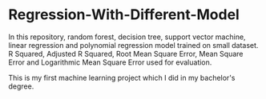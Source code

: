 # Regression-With-Different-Model
In this repository, random forest, decision tree, support vector machine, linear regression and polynomial regression model trained on small dataset.\
R Squared, Adjusted R Squared, Root Mean Square Error, Mean Square Error and Logarithmic Mean Square Error used for evaluation. 

This is my first machine learning project which I did in my bachelor's degree.